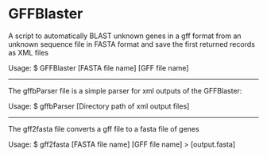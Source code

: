 # GFFBlaster
A script to automatically BLAST unknown genes in a gff format from an unknown sequence file in FASTA format and save the first returned records as XML files

Usage:
$ GFFBlaster [FASTA file name] [GFF file name]

---------------------------------

The gffbParser file is a simple parser for xml outputs of the GFFBlaster:

Usage:
$ gffbParser [Directory path of xml output files] 

---------------------------------

The gff2fasta file converts a gff file to a fasta file of genes

Usage:
$ gff2fasta [FASTA file name] [GFF file name] > [output.fasta]
